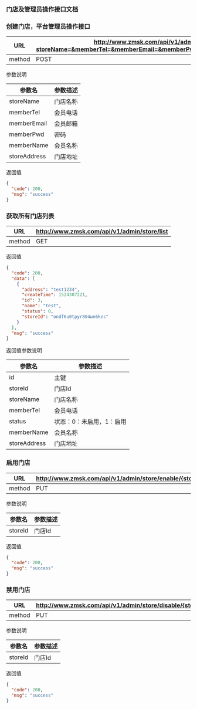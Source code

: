### 门店及管理员操作接口文档 ###

### 创建门店，平台管理员操作接口

|URL|http://www.zmsk.com/api/v1/admin/store/create?storeName=&memberTel=&memberEmail=&memberPwd=&memberName=&storeAddress=|
|---|---|
|method|POST|

参数说明

|参数名|参数描述|
|---|--|
|storeName|门店名称|
|memberTel|会员电话|
|memberEmail|会员邮箱|
|memberPwd|密码|
|memberName|会员名称|
|storeAddress|门店地址|


返回值

```json
{
  "code": 200,
  "msg": "success"
}
```

###  获取所有门店列表

|URL|http://www.zmsk.com/api/v1/admin/store/list|
|---|---|
|method|GET|

返回值

```json
{
  "code": 200,
  "data": [
    {
      "address": "test1234",
      "createTime": 1524307221,
      "id": 3,
      "name": "test",
      "status": 0,
      "storeId": "ondf6u0tpyr804wn6kes"
    }
  ],
  "msg": "success"
}
```

返回值参数说明

|参数名|参数描述|
|---|--|
|id|主键|
|storeId|门店Id|
|storeName|门店名称|
|memberTel|会员电话|
|status|状态：0：未启用，1：启用|
|memberName|会员名称|
|storeAddress|门店地址|

### 启用门店

|URL|http://www.zmsk.com/api/v1/admin/store/enable/{storeId}|
|---|---|
|method|PUT|

参数说明

|参数名|参数描述|
|---|--|
|storeId|门店Id|


返回值

```json
{
  "code": 200,
  "msg": "success"
}
```

### 禁用门店


|URL|http://www.zmsk.com/api/v1/admin/store/disable/{storeId}|
|---|---|
|method|PUT|

参数说明

|参数名|参数描述|
|---|--|
|storeId|门店Id|


返回值

```json
{
  "code": 200,
  "msg": "success"
}
```
